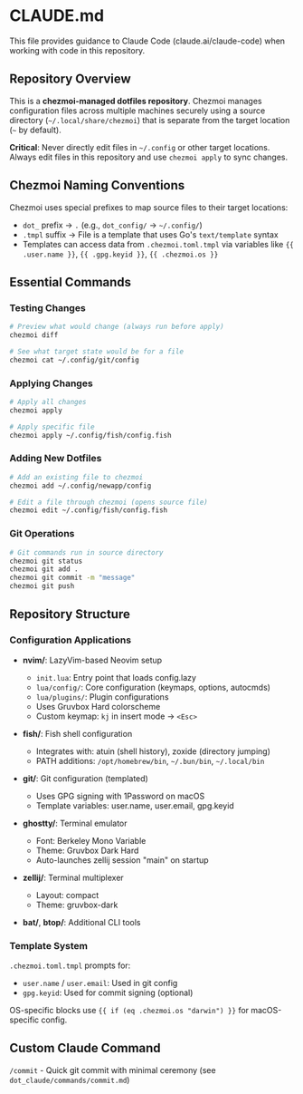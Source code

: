 # CLAUDE.md

This file provides guidance to Claude Code (claude.ai/claude-code) when working with code in this repository.

## Repository Overview

This is a **chezmoi-managed dotfiles repository**. Chezmoi manages configuration files across multiple machines securely using a source directory (`~/.local/share/chezmoi`) that is separate from the target location (`~` by default).

**Critical**: Never directly edit files in `~/.config` or other target locations. Always edit files in this repository and use `chezmoi apply` to sync changes.

## Chezmoi Naming Conventions

Chezmoi uses special prefixes to map source files to their target locations:

- `dot_` prefix → `.` (e.g., `dot_config/` → `~/.config/`)
- `.tmpl` suffix → File is a template that uses Go's `text/template` syntax
- Templates can access data from `.chezmoi.toml.tmpl` via variables like `{{ .user.name }}`, `{{ .gpg.keyid }}`, `{{ .chezmoi.os }}`

## Essential Commands

### Testing Changes
```bash
# Preview what would change (always run before apply)
chezmoi diff

# See what target state would be for a file
chezmoi cat ~/.config/git/config
```

### Applying Changes
```bash
# Apply all changes
chezmoi apply

# Apply specific file
chezmoi apply ~/.config/fish/config.fish
```

### Adding New Dotfiles
```bash
# Add an existing file to chezmoi
chezmoi add ~/.config/newapp/config

# Edit a file through chezmoi (opens source file)
chezmoi edit ~/.config/fish/config.fish
```

### Git Operations
```bash
# Git commands run in source directory
chezmoi git status
chezmoi git add .
chezmoi git commit -m "message"
chezmoi git push
```

## Repository Structure

### Configuration Applications

- **nvim/**: LazyVim-based Neovim setup
  - `init.lua`: Entry point that loads config.lazy
  - `lua/config/`: Core configuration (keymaps, options, autocmds)
  - `lua/plugins/`: Plugin configurations
  - Uses Gruvbox Hard colorscheme
  - Custom keymap: `kj` in insert mode → `<Esc>`

- **fish/**: Fish shell configuration
  - Integrates with: atuin (shell history), zoxide (directory jumping)
  - PATH additions: `/opt/homebrew/bin`, `~/.bun/bin`, `~/.local/bin`

- **git/**: Git configuration (templated)
  - Uses GPG signing with 1Password on macOS
  - Template variables: user.name, user.email, gpg.keyid

- **ghostty/**: Terminal emulator
  - Font: Berkeley Mono Variable
  - Theme: Gruvbox Dark Hard
  - Auto-launches zellij session "main" on startup

- **zellij/**: Terminal multiplexer
  - Layout: compact
  - Theme: gruvbox-dark

- **bat/**, **btop/**: Additional CLI tools

### Template System

`.chezmoi.toml.tmpl` prompts for:
- `user.name` / `user.email`: Used in git config
- `gpg.keyid`: Used for commit signing (optional)

OS-specific blocks use `{{ if (eq .chezmoi.os "darwin") }}` for macOS-specific config.

## Custom Claude Command

`/commit` - Quick git commit with minimal ceremony (see `dot_claude/commands/commit.md`)
